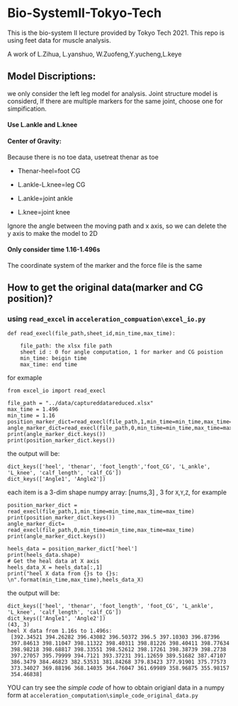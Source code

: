 # Bio-SystemII-Tokyo-Tech
This is the bio-system II lecture provided by Tokyo Tech 2021. This repo is using feet data for muscle analysis.  

A work of L.Zihua, L.yanshuo, W.Zuofeng,Y.yucheng,L.keye

## Model Discriptions:

we only consider the left leg model for analysis.
Joint structure model is considerd,
If there are multiple markers for the same joint, choose one for simpification.
#### Use L.ankle and L.knee

#### Center of Gravity:
Because there is no toe data, usetreat thenar as toe

* Thenar-heel=foot CG

* L.ankle-L.knee=leg CG

* L.ankle=joint ankle

* L.knee=joint knee

Ignore the angle between the moving path and x axis, so we can delete the y axis to make the model to 2D
#### Only consider time 1.16-1.496s
The coordinate system of the marker and the force file is the same
## How to get the original data(marker and CG position)? 
### using `read_excel` in `acceleration_compuation\excel_io.py`   
```
def read_execl(file_path,sheet_id,min_time,max_time):  
    
    file_path: the xlsx file path
    sheet id : 0 for angle computation, 1 for marker and CG poistion  
    min_time: beigin time 
    max_time: end time

```
for exmaple 
```
from excel_io import read_execl 

file_path = "../data/captureddatareduced.xlsx"
max_time = 1.496
min_time = 1.16
position_marker_dict=read_execl(file_path,1,min_time=min_time,max_time=max_time)
angle_marker_dict=read_execl(file_path,0,min_time=min_time,max_time=max_time)
print(angle_marker_dict.keys())
print(position_marker_dict.keys())

```
the output will be: 
```
dict_keys(['heel', 'thenar', 'foot_length','foot_CG', 'L_ankle', 'L_knee', 'calf_length', 'calf_CG'])  
dict_keys(['Angle1', 'Angle2'])
``` 
each item is a 3-dim shape numpy array: [nums,3] , 3 for `X`,`Y`,`Z`, for example
```
position_marker_dict = read_execl(file_path,1,min_time=min_time,max_time=max_time)
print(position_marker_dict.keys())
angle_marker_dict= read_execl(file_path,0,min_time=min_time,max_time=max_time)
print(angle_marker_dict.keys())
    
heels_data = position_marker_dict['heel']
print(heels_data.shape)
# Get the heal data at X axis
heels_data_X = heels_data[:,1]
print("heel X data from {}s to {}s: \n".format(min_time,max_time),heels_data_X)

```
the output will be: 
```
dict_keys(['heel', 'thenar', 'foot_length', 'foot_CG', 'L_ankle', 'L_knee', 'calf_length', 'calf_CG'])
dict_keys(['Angle1', 'Angle2'])
(43, 3)
heel X data from 1.16s to 1.496s:
 [392.34521 394.26282 396.43082 396.50372 396.5 397.10303 396.87396
 397.84613 398.11047 398.11322 398.40311 398.81226 398.40411 398.77634
 398.98218 398.68817 398.33551 398.52612 398.17261 398.38739 398.2738
 397.27057 395.79999 394.7121 393.37231 391.12659 389.51682 387.47107
 386.3479 384.46823 382.53531 381.84268 379.83423 377.91901 375.77573
 373.34027 369.88196 368.14035 364.76047 361.69989 358.96875 355.98157
 354.46838]
```
YOU can try see the *simple code* of how to obtain origianl data in a numpy form at `acceleration_computation\simple_code_original_data.py`
